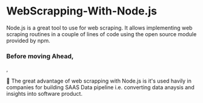 # WebScrapping-With-Node.js

Node.js is a great tool to use for web scraping. It allows implementing web scraping routines in a couple of lines of code using the open source module provided by npm.

<h3 align="left">Before moving Ahead,</h3>, 
<p align="left"> 
📌 The great advantage of web scrapping with Node.js is it's used havily in companies for building SAAS Data pipeline i.e. converting data anaysis and insights into software  
   product.
  

</p>
